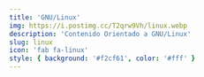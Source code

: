 ```yaml
---
title: 'GNU/Linux'
img: https://i.postimg.cc/T2qrw9Vh/linux.webp
description: 'Contenido Orientado a GNU/Linux'
slug: linux
icon: 'fab fa-linux'
style: { background: '#f2cf61', color: '#fff' }
---
```

